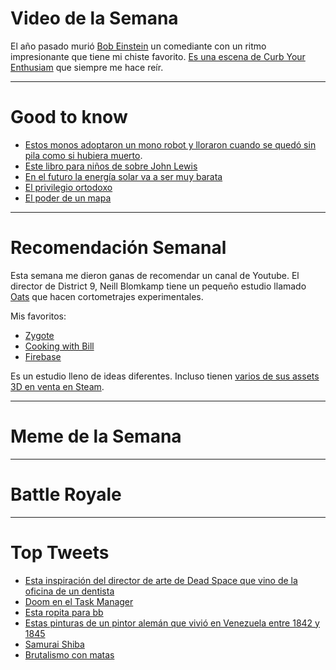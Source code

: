
# Video de la Semana

El año pasado murió [Bob Einstein](https://en.wikipedia.org/wiki/Bob_Einstein) un comediante con un ritmo impresionante que tiene mi chiste favorito. [Es una escena de Curb Your Enthusiam](https://youtu.be/yqBPJPzehZE) que siempre me hace reír.

---
# Good to know

- [Estos monos adoptaron un mono robot y lloraron cuando se quedó sin pila como si hubiera muerto](https://www.youtube.com/watch?v=vaIH5tLmC8U).
- [Este libro para niños de sobre John Lewis](https://www.brainpickings.org/2016/12/05/preaching-to-the-chickens-john-lewis/)
- [En el futuro la energía solar va a ser muy barata](https://rameznaam.com/2020/05/14/solars-future-is-insanely-cheap-2020/)
- [El privilegio ortodoxo](http://paulgraham.com/orth.html)
- [El poder de un mapa](https://nintendad.co.uk/feature/nintendad-coffeehouse/the-power-of-a-map/)

---

# Recomendación Semanal

Esta semana me dieron ganas de recomendar un canal de Youtube. El director de District 9, Neill Blomkamp tiene un pequeño estudio llamado [Oats](https://www.youtube.com/c/OatsStudios/featured) que hacen cortometrajes experimentales.

Mis favoritos:

- [Zygote](https://www.youtube.com/watch?v=pKWB-MVJ4sQ)
- [Cooking with Bill](https://www.youtube.com/watch?v=Kf1nyanKWps)
- [Firebase](https://www.youtube.com/watch?v=Tm0V24IEHao)

Es un estudio lleno de ideas diferentes. Incluso tienen [varios de sus assets 3D en venta en Steam](https://store.steampowered.com/app/652150/Oats_Studios__Volume_1_Assets/).

---

# Meme de la Semana



---

# Battle Royale


---

# Top Tweets

- [Esta inspiración del director de arte de Dead Space que vino de la oficina de un dentista](https://twitter.com/Monkey_Pants/status/1283585121170239488)
- [Doom en el Task Manager](https://twitter.com/ares_emu/status/1284328853171605508)
- [Esta ropita para bb](https://twitter.com/dykeneyspears/status/1284403305058193408)
- [Estas pinturas de un pintor alemán que vivió en Venezuela entre 1842 y 1845](https://twitter.com/isi_duncan/status/1284611175423107072)
- [Samurai Shiba](https://twitter.com/aquanirae/status/1284957563298217986)
- [Brutalismo con matas](https://twitter.com/UrbanFoxxxx/status/1285171368938676224)
